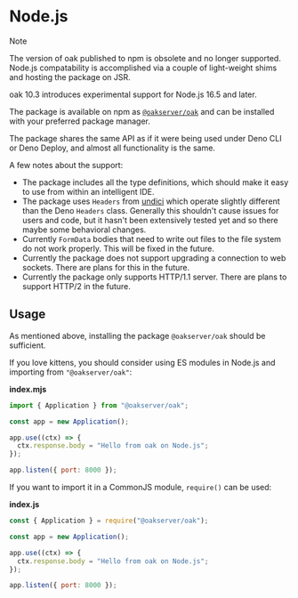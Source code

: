 # Node.js

> [!NOTE]
> The version of oak published to npm is obsolete and no longer supported.
> Node.js compatability is accomplished via a couple of light-weight shims and
> hosting the package on JSR.

oak 10.3 introduces experimental support for Node.js 16.5 and later.

The package is available on npm as
[`@oakserver/oak`](https://www.npmjs.com/package/@oakserver/oak) and can be
installed with your preferred package manager.

The package shares the same API as if it were being used under Deno CLI or Deno
Deploy, and almost all functionality is the same.

A few notes about the support:

- The package includes all the type definitions, which should make it easy to
  use from within an intelligent IDE.
- The package uses `Headers` from [undici](https://github.com/nodejs/undici)
  which operate slightly different than the Deno `Headers` class. Generally this
  shouldn't cause issues for users and code, but it hasn't been extensively
  tested yet and so there maybe some behavioral changes.
- Currently `FormData` bodies that need to write out files to the file system do
  not work properly. This will be fixed in the future.
- Currently the package does not support upgrading a connection to web sockets.
  There are plans for this in the future.
- Currently the package only supports HTTP/1.1 server. There are plans to
  support HTTP/2 in the future.

## Usage

As mentioned above, installing the package `@oakserver/oak` should be
sufficient.

If you love kittens, you should consider using ES modules in Node.js and
importing from `"@oakserver/oak"`:

**index.mjs**

```js
import { Application } from "@oakserver/oak";

const app = new Application();

app.use((ctx) => {
  ctx.response.body = "Hello from oak on Node.js";
});

app.listen({ port: 8000 });
```

If you want to import it in a CommonJS module, `require()` can be used:

**index.js**

```js
const { Application } = require("@oakserver/oak");

const app = new Application();

app.use((ctx) => {
  ctx.response.body = "Hello from oak on Node.js";
});

app.listen({ port: 8000 });
```
